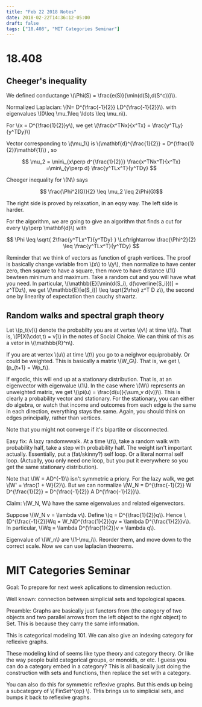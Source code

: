 ```yaml
---
title: "Feb 22 2018 Notes"
date: 2018-02-22T14:36:12-05:00
draft: false
tags: ["18.408", "MIT Categories Seminar"]
---
```


# 18.408

## Cheeger's inequality

We defined conductange \\(\Phi(S) = \frac{e(S)}{\min(d(S),d(S^c))}\\).

Normalized Laplacian: \\(N= D^{\frac{-1}{2}} LD^{\frac{-1}{2}}\\).
with eigenvalues \\(0\leq \mu_1\leq \ldots \leq \mu_n\\).

For \\(x = D^{\frac{1}{2}}y\\), we get \\(\frac{x^TNx}{x^Tx} = \frac{y^TLy}{y^TDy}\\)

Vector corresponding to \\(\mu_1\\) is \\(\mathbf{d}^{\frac{1}{2}} = D^{\frac{1}{2}}\mathbf{1}\\)
, so

$$ \mu_2 = \min\_{x\perp d^{\frac{1}{2}}} \frac{x^TNx^T}{x^Tx}
=\min\_{y\perp d} \frac{y^TLx^T}{y^TDy} $$

Cheeger inequality for \\(N\\) says 

$$ \frac{\Phi^2(G)}{2} \leq \mu_2 \leq 2\Phi(G)$$

The right side is proved by relaxation, in an eqsy way. The left side is harder. 

For the algorithm, we are going to give an algorithm that finds a cut for every 
\\(y\perp \mathbf{d}\\) with

$$  \Phi \leq \sqrt{ 2\frac{y^TLx^T}{y^TDy} }
 \Leftrightarrow \frac{\Phi^2}{2} \leq \frac{y^TLx^T}{y^TDy} $$

Reminder that we think of vectors as function of graph vertices. The proof is basically 
change variable from \\(x\\) to \\(y\\), then normalize to have center zero, then square 
to have a square, then move to have distance \\(1\\) bewteen minimum and maximum.
Take a random cut and you will have what you need. In particular,
\\(\mathbb{E}[\min(d(S_i), d(\overline{S_i}))] = z^TDz\\),
we get \\(\mathbb{E}[e(S_i)] \leq \sqrt{2\rho} z^T D z\\), the second one by linearity 
of expectation then cauchy shwartz.

## Random walks and spectral graph theory

Let \\(p_t(v)\\) denote the probabilty you are at vertex \\(v\\) at time \\(t\\).
That is, \\(P[X(\cdot,t) = v]\\) in the notes of Social Choice.
We can think of this as a vetor in \\(\mathbb{R}^n\\).

If you are at vertex \\(u\\) at time \\(t\\) you go to a neighvor equiprobably.
Or could be weighted. This is basically a matrix \\(W_G\\).
That is, we get \\(p\_{t+1} = Wp\_t\\). 

If ergodic, this will end up at a stationary distribution. That is, at an eigenvector
with eigenvalue \\(1\\). In the case where \\(W\\) represents an unweighted 
matrix, we get \\(\pi(u) = \frac{d(u)}{\sum_v d(v)}\\). This is clearly a probability vector
and stationary. For the stationary, you can either do algebra, or watch that income and outcomes
from each edge is the same in each direction, everything stays the same. Again, you should
think on edges principally, rather than vertices.

Note that you might not converge if it's bipartite or disconnected.

Easy fix: A lazy randomwwalk. At a time \\(t\\), take a random walk with probability half,
take a step with probability half. The weight isn't important actually. 
Essentially, put a (fat/skinny?) self loop. Or a literal normal self loop. 
(Actually, you only need one loop, but you put it everywhere so you get the same stationary
distribution).

Note that \\(W = AD^{-1}\\) isn't symmetric a priory. For the lazy walk, we get 
\\(W' = \frac{1 + W}{2}\\).
But we can normalize \\(W_N = D^{\frac{-1}{2}} W D^{\frac{1}{2}} = D^{\frac{-1}{2}} 
A D^{\frac{-1}{2}}\\).

Claim: \\(W_N, W\\) have the same eigenvalues and related eigenvectors. 

Suppose \\(W_N v = \lambda v\\). Define \\(q = D^{\frac{1}{2}}q\\). Hence 
\\(D^{\frac{-1}{2}}Wq = W_ND^{\frac{1}{2}}qv = \lambda D^{\frac{1}{2}}v\\).
In particular, \\(Wq = \lambda D^{\frac{1}{2}}v = \lambda q\\).

Eigenvalue of \\(W_n\\) are \\(1-\mu_i\\). Reorder them,
and move down to the correct scale. Now we can use laplacian theorems. 

# MIT Categories Seminar

Goal: To prepare for next week aplications to dimension reduction.

Well known: connection between simplicial sets and topological spaces.

Preamble: Graphs are basically just functors from (the category of two objects 
and two parallel arrows from the left object to the right object) to Set.
This is because they carry the same information.

This is categorical modeling 101. We can also give an indexing category for 
reflexive graphs.

These modeling kind of seems like type theory and category theory. Or 
like the way people build categorical groups, or monoids, or etc.
I guess you can do a category embed in a category?  This is all basically just 
doing the construction with sets and functions, then replace the set with a category.

You can also do this for symmetric reflexive graphs. But this ends up being
a subcategory of \\( FinSet^{op} \\). THis brings us to simplicial sets,
and bumps it back to reflexive graphs.